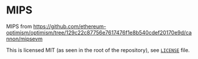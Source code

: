 # MIPS

MIPS from https://github.com/ethereum-optimism/optimism/tree/129c22c87756e7617476f1e8b540cdef20170e9d/cannon/mipsevm

This is licensed MIT (as seen in the root of the repository), see [`LICENSE`](./LICENSE) file.
